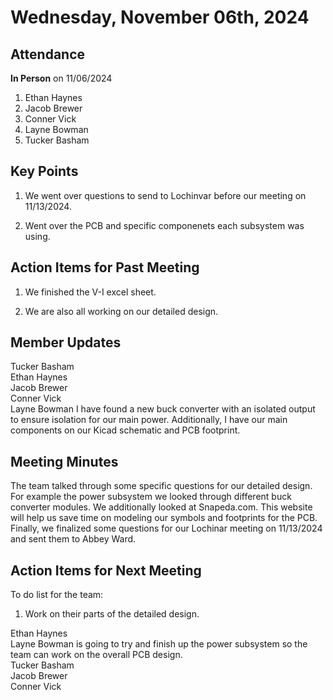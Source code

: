 # Wednesday, November 06th, 2024

## Attendance
**In Person** on 11/06/2024
1. Ethan Haynes
2. Jacob Brewer
3. Conner Vick
4. Layne Bowman
5. Tucker Basham


## Key Points
1. We went over questions to send to Lochinvar before our meeting on 11/13/2024.

2. Went over the PCB and specific componenets each subsystem was using.
   
## Action Items for Past Meeting
1. We finished the V-I excel sheet.
  
2. We are also all working on our detailed design.

## Member Updates
Tucker Basham  
Ethan Haynes  
Jacob Brewer  
Conner Vick  
Layne Bowman I have found a new buck converter with an isolated output to ensure isolation for our main power. Additionally, I have our main components on our Kicad schematic and PCB footprint.  

## Meeting Minutes
The team talked through some specific questions for our detailed design. For example the power subsystem we looked through different buck converter modules. We additionally looked at Snapeda.com. This website will help us save time on modeling our symbols and footprints for the PCB. Finally, we finalized some questions for our Lochinar meeting on 11/13/2024 and sent them to Abbey Ward.  

## Action Items for Next Meeting
To do list for the team:  
1. Work on their parts of the detailed design.

Ethan Haynes  
Layne Bowman is going to try and finish up the power subsystem so the team can work on the overall PCB design.  
Tucker Basham  
Jacob Brewer  
Conner Vick  

